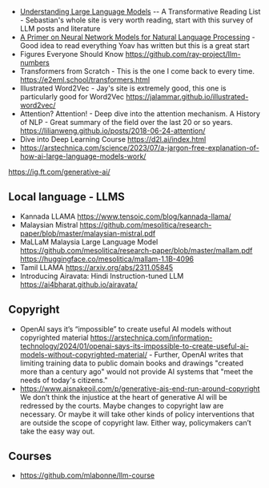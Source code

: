 
* [Understanding Large Language Models](https://arxiv.org/abs/1510.00726s) -- A Transformative Reading List - Sebastian's whole site is very worth reading, start with this survey of LLM posts and literature
* [A Primer on Neural Network Models for Natural Language Processing](https://arxiv.org/abs/1510.00726) - Good idea to read everything Yoav has written but this is a great start
* Figures Everyone Should Know https://github.com/ray-project/llm-numbers
* Transformers from Scratch - This is the one I come back to every time. https://e2eml.school/transformers.html
* Illustrated Word2Vec - Jay's site is extremely good, this one is particularly good for Word2Vec https://jalammar.github.io/illustrated-word2vec/
* Attention? Attention! - Deep dive into the attention mechanism.
A History of NLP - Great summary of the field over the last 20 or so years. https://lilianweng.github.io/posts/2018-06-24-attention/
* Dive into Deep Learning Course https://d2l.ai/index.html
* https://arstechnica.com/science/2023/07/a-jargon-free-explanation-of-how-ai-large-language-models-work/

https://ig.ft.com/generative-ai/

## Local language  - LLMS

* Kannada LLAMA https://www.tensoic.com/blog/kannada-llama/
* Malaysian Mistral https://github.com/mesolitica/research-paper/blob/master/malaysian-mistral.pdf
* MaLLaM Malaysia Large Language Model https://github.com/mesolitica/research-paper/blob/master/mallam.pdf https://huggingface.co/mesolitica/mallam-1.1B-4096
* Tamil LLAMA https://arxiv.org/abs/2311.05845
* Introducing Airavata: Hindi Instruction-tuned LLM https://ai4bharat.github.io/airavata/ 

## Copyright

* OpenAI says it’s “impossible” to create useful AI models without copyrighted material https://arstechnica.com/information-technology/2024/01/openai-says-its-impossible-to-create-useful-ai-models-without-copyrighted-material/ - Further, OpenAI writes that limiting training data to public domain books and drawings "created more than a century ago" would not provide AI systems that "meet the needs of today's citizens."
* https://www.aisnakeoil.com/p/generative-ais-end-run-around-copyright We don’t think the injustice at the heart of generative AI will be redressed by the courts. Maybe changes to copyright law are necessary. Or maybe it will take other kinds of policy interventions that are outside the scope of copyright law. Either way, policymakers can’t take the easy way out.

## Courses

* https://github.com/mlabonne/llm-course 